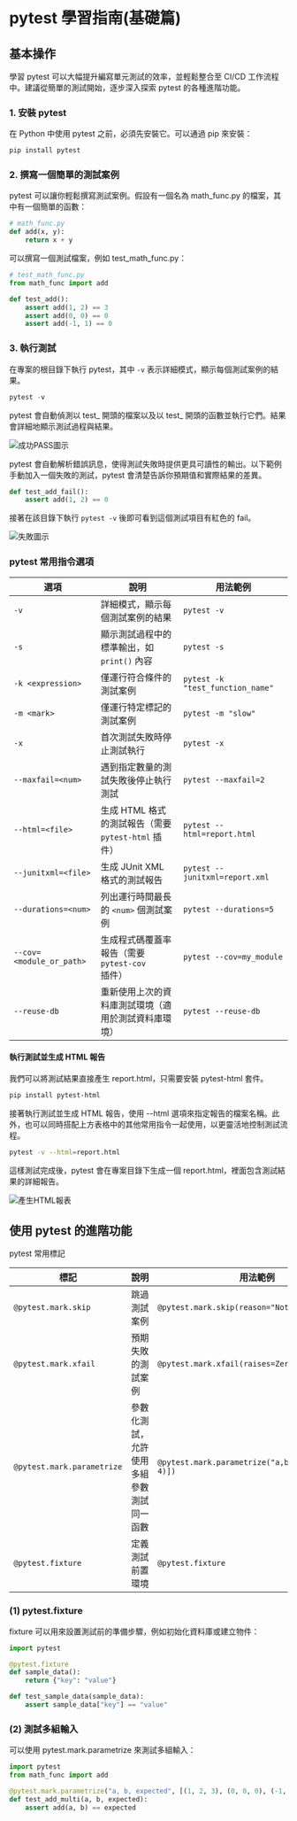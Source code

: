 # pytest 學習指南(基礎篇)

## 基本操作
學習 pytest 可以大幅提升編寫單元測試的效率，並輕鬆整合至 CI/CD 工作流程中。建議從簡單的測試開始，逐步深入探索 pytest 的各種進階功能。

### 1. 安裝 pytest
在 Python 中使用 pytest 之前，必須先安裝它。可以通過 pip 來安裝：

```bash
pip install pytest
```

### 2. 撰寫一個簡單的測試案例
pytest 可以讓你輕鬆撰寫測試案例。假設有一個名為 math_func.py 的檔案，其中有一個簡單的函數：

```py
# math_func.py
def add(x, y):
    return x + y
```

可以撰寫一個測試檔案，例如 test_math_func.py：

```py
# test_math_func.py
from math_func import add

def test_add():
    assert add(1, 2) == 3
    assert add(0, 0) == 0
    assert add(-1, 1) == 0
```

### 3. 執行測試
在專案的根目錄下執行 pytest，其中 `-v` 表示詳細模式，顯示每個測試案例的結果。

```py
pytest -v
```

pytest 會自動偵測以 test_ 開頭的檔案以及以 test_ 開頭的函數並執行它們。結果會詳細地顯示測試過程與結果。

![成功PASS圖示]()


pytest 會自動解析錯誤訊息，使得測試失敗時提供更具可讀性的輸出。以下範例手動加入一個失敗的測試，pytest 會清楚告訴你預期值和實際結果的差異。

```py
def test_add_fail():
    assert add(1, 2) == 0
```

接著在該目錄下執行 `pytest -v` 後即可看到這個測試項目有紅色的 fail。

![失敗圖示]()


### pytest 常用指令選項

| 選項                         | 說明                                                                  | 用法範例                                                   |
|------------------------------|-----------------------------------------------------------------------|------------------------------------------------------------|
| `-v`                         | 詳細模式，顯示每個測試案例的結果                                       | `pytest -v`                                                |
| `-s`                         | 顯示測試過程中的標準輸出，如 `print()` 內容                             | `pytest -s`                                                |
| `-k <expression>`            | 僅運行符合條件的測試案例                                               | `pytest -k "test_function_name"`                           |
| `-m <mark>`                  | 僅運行特定標記的測試案例                                               | `pytest -m "slow"`                                         |
| `-x`                         | 首次測試失敗時停止測試執行                                             | `pytest -x`                                                |
| `--maxfail=<num>`            | 遇到指定數量的測試失敗後停止執行測試                                    | `pytest --maxfail=2`                                       |
| `--html=<file>`              | 生成 HTML 格式的測試報告（需要 `pytest-html` 插件）                                               | `pytest --html=report.html`                                |
| `--junitxml=<file>`          | 生成 JUnit XML 格式的測試報告                                          | `pytest --junitxml=report.xml`                             |
| `--durations=<num>`          | 列出運行時間最長的 `<num>` 個測試案例                                    | `pytest --durations=5`                                     |
| `--cov=<module_or_path>`     | 生成程式碼覆蓋率報告（需要 `pytest-cov` 插件）                           | `pytest --cov=my_module`                                   |
| `--reuse-db`                 | 重新使用上次的資料庫測試環境（適用於測試資料庫環境）                     | `pytest --reuse-db`                                        |


#### 執行測試並生成 HTML 報告
我們可以將測試結果直接產生 report.html，只需要安裝 pytest-html 套件。

```bash
pip install pytest-html
```

接著執行測試並生成 HTML 報告，使用 --html 選項來指定報告的檔案名稱。此外，也可以同時搭配上方表格中的其他常用指令一起使用，以更靈活地控制測試流程。

```bash
pytest -v --html=report.html
```

這樣測試完成後，pytest 會在專案目錄下生成一個 report.html，裡面包含測試結果的詳細報告。

![產生HTML報表]()

## 使用 pytest 的進階功能
pytest 常用標記

| 標記                        | 說明                                                                  | 用法範例                                                   |
|-----------------------------|-----------------------------------------------------------------------|------------------------------------------------------------|
| `@pytest.mark.skip`          | 跳過測試案例                                                         | `@pytest.mark.skip(reason="Not implemented")`               |
| `@pytest.mark.xfail`         | 預期失敗的測試案例                                                   | `@pytest.mark.xfail(raises=ZeroDivisionError)`              |
| `@pytest.mark.parametrize`   | 參數化測試，允許使用多組參數測試同一函數                              | `@pytest.mark.parametrize("a,b", [(1, 2), (3, 4)])`         |
| `@pytest.fixture`            | 定義測試前置環境                                                     | `@pytest.fixture`                                           |

### (1)  pytest.fixture
fixture 可以用來設置測試前的準備步驟，例如初始化資料庫或建立物件：

```py
import pytest

@pytest.fixture
def sample_data():
    return {"key": "value"}

def test_sample_data(sample_data):
    assert sample_data["key"] == "value"
```

### (2) 測試多組輸入
可以使用 pytest.mark.parametrize 來測試多組輸入：

```py
import pytest
from math_func import add

@pytest.mark.parametrize("a, b, expected", [(1, 2, 3), (0, 0, 0), (-1, 1, 0)])
def test_add_multi(a, b, expected):
    assert add(a, b) == expected
```

